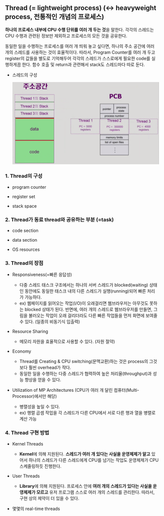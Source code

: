 ## Thread (= lightweight process) (↔ heavyweight process, 전통적인 개념의 프로세스)

**하나의 프로세스 내부에 CPU 수행 단위를 여러 개 두는 것**을 말한다. 각각의 스레드는 CPU 수행과 관련된 정보만 제외하고 프로세스의 모든 것을 공유한다.

동일한 일을 수행하는 프로세스를 여러 개 띄워 놓고 싶다면, 하나의 주소 공간에 여러 개의 스레드를 사용하는 것이 효율적이다. 따라서, Program Counter를 여러 개 두고 register의 값들을 별도로 기억해두어 각각의 스레드가 스스로에게 필요한 code를 실행하게끔 한다. 함수 호출 및 return과 관련해서 stack도 스레드마다 따로 둔다.

* 스레드의 구성

  ![thread](../images/os_img/thread.png)

### 1. Thread의 구성

* program counter

* register set

* stack space

### 2. Thread가 동료 thread와 공유하는 부분 (=task)

* code section

* data section

* OS resources

### 3. Thread의 장점

* Responsiveness(=빠른 응답성)
  * 다중 스레드 태스크 구조에서는 하나의 서버 스레드가 blocked(waiting) 상태인 동안에도 동일한 태스크 내의 다른 스레드가 실행(running)되어 빠른 처리가 가능하다.
  * ex) 웹페이지를 읽어오는 작업(I/O)이 오래걸리면 웹브라우저는 아무것도 못하는 blocked 상태가 된다. 반면에, 여러 개의 스레드로 웹브라우저를 만들면, 그림을 불러오는 작업이 오래 걸리더라도 다른 빠른 작업들을 먼저 화면에 보여줄 수 있다. (일종의 비동기식 입출력)

* Resource Sharing
  * 메모리 자원을 효율적으로 사용할 수 있다. (자원 절약)

* Economy
  * Thread를 Creating & CPU switching(문맥교환)하는 것은 process의 그것보다 훨씬 overhead가 작다.
  * 동일한 일을 수행하는 다중 스레드가 협력하여 높은 처리율(throughput)과 성능 향상을 얻을 수 있다.

* Utilization of MP Architectures (CPU가 여러 개 달린 컴퓨터(Multi-Processor)에서만 해당)
  * 병렬성을 높일 수 있다.
  * ex) 행렬 곱셈 작업을 각 스레드가 다른 CPU에서 서로 다른 행과 열을 병렬로 계산 가능

### 4. Thread 구현 방법

* Kernel Threads
  * **Kernel**에 의해 지원된다. **스레드가 여러 개 있다는 사실을 운영체제가 알고** 있어서 하나의 스레드가 다른 스레드에게 CPU를 넘기는 작업도 운영체제가 CPU 스케줄링하듯 진행한다.

* User Threads
  * **Library**에 의해 지원된다. 프로세스 안에 **여러 개의 스레드가 있다는 사실을 운영체제가 모르고** 유저 프로그램 스스로 여러 개의 스레드를 관리한다. 따라서, 구현 상의 제약이 더 있을 수 있다.

* 몇몇의 real-time threads
